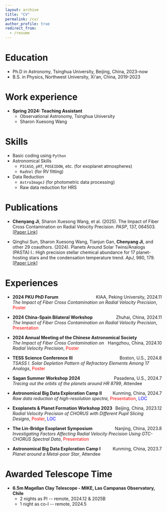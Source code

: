 ```yaml
---
layout: archive
title: "CV"
permalink: /cv/
author_profile: true
redirect_from:
  - /resume
---
```


<!-- {% include base_path %} -->

Education
======
* Ph.D in Astronomy, Tsinghua University, Beijing, China, 2023-now
* B.S. in Physics, Northwest University, Xi'an, China, 2019-2023

Work experience
======
* **Spring 2024: Teaching Assistant**
  * Observational Astronomy, Tsinghua University
  * Sharon Xuesong Wang
  
Skills
======
* Basic coding using `Python`
* Astronomical Skills
  * `PICASO`, `pRT`, `POSEIDON`, etc. (for exoplanet atmospheres)
  * `RadVel` (for RV fitting)
* Data Reduction
  * `AstroImageJ` (for photometric data processing)
  * Raw data reduction for HRS


<!-- Teaching
======
  <ul>{% for post in site.teaching reversed %}
    {% include archive-single-cv.html %}
  {% endfor %}</ul> -->
  
<!-- Service and leadership
======
* Currently signed in to 43 different slack teams -->


Publications
======
  <ul>
    <li><p><b>Chenyang Ji</b>, Sharon Xuesong Wang, et al. (2025). The Impact of Fiber Cross Contamination on Radial Velocity Precision. <i>PASP</i>, 137, 064503. <a href="https://iopscience.iop.org/article/10.1088/1538-3873/add9d0" target="_blank">[Paper Link]</a></p></li>
    <li><p>Qinghui Sun, Sharon Xuesong Wang, Tianjun Gan, <b>Chenyang Ji</b>, and other 29 coauthors. (2024). Planets Around Solar Twins/Analogs (PASTA) I.: High precision stellar chemical abundance for 17 planet-hosting stars and the condensation temperature trend. <i>ApJ</i>, 980, 179. <a href="https://iopscience.iop.org/article/10.3847/1538-4357/ad9924" target="_blank">[Paper Link]</a></p></li>
  </ul>

Experiences
======
  <ul>
    <li><p><b>2024 PKU PhD Forum</b> <span style="float: right;">KIAA, Peking University, 2024.11</span><br/><i>The Impact of Fiber Cross Contamination on Radial Velocity Precision</i>, <span style="color:red;">Poster</span></p></li>
    <li><p><b>2024 China-Spain Bilateral Workshop</b> <span style="float: right;">Zhuhai, China, 2024.11</span><br/><i>The Impact of Fiber Cross Contamination on Radial Velocity Precision</i>, <span style="color:red;">Presentation</span></p></li>
    <li><p><b>2024 Annual Meeting of the Chinese Astronomical Society</b> <span style="float: right;">Hangzhou, China, 2024.10</span><br/><i>The Impact of Fiber Cross Contamination on Radial Velocity Precision</i>, <span style="color:red;">Poster</span></p></li>
    <li><p><b>TESS Science Conference III</b> <span style="float: right;">Boston, U.S., 2024.8</span><br/><i>TSASS I. Solar Depletion Pattern of Refractory Elements Among 17 Analogs</i>, <span style="color:red;">Poster</span></p></li>
    <li><p><b>Sagan Summer Workshop 2024</b> <span style="float: right;">Pasadena, U.S., 2024.7</span><br/><i>Tracing out the orbits of the planets around HR 8799</i>, Attendee</p></li>
    <li><p><b>Astronomical Big Data Exploration Camp II</b> <span style="float: right;">Kunming, China, 2024.7</span><br/><i>Raw data reduction of high-resolution spectra</i>, <span style="color:red;">Presentation</span>, <span style="color:blue;">LOC</span></p></li>
    <li><p><b>Exoplanets & Planet Formation Workshop 2023</b> <span style="float: right;">Beijing, China, 2023.12</span><br/><i>Radial Velocity Precision of CHORUS with Different Pupil Slicing Designs</i>, <span style="color:red;">Poster</span>, <span style="color:blue;">LOC</span></p></li>
    <li><p><b>The Lin-Bridge Exoplanet Symposium</b> <span style="float: right;">Nanjing, China, 2023.8</span><br/><i>Investigating Factors Affecting Radial Velocity Precision Using GTC-CHORUS Spectral Data</i>, <span style="color:red;">Presentation</span></p></li>
    <li><p><b>Astronomical Big Data Exploration Camp I</b> <span style="float: right;">Kunming, China, 2023.7</span><br/><i>Planet around a Metal-poor Star</i>, Attendee</p></li>
  </ul>

Awarded Telescope Time
======
* **6.5m Magellan Clay Telescope - MIKE, Las Campanas Observatory, Chile**
    * 2 nights as PI -- remote, 2024.12 & 2025B
    * 1 night as co-I -- remote, 2024.5